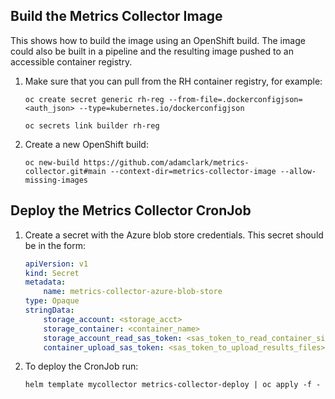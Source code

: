 ## Build the Metrics Collector Image

This shows how to build the image using an OpenShift build. The image could also be built in a pipeline and the resulting image pushed to an accessible container registry.

1. Make sure that you can pull from the RH container registry, for example:
    ```
    oc create secret generic rh-reg --from-file=.dockerconfigjson=<auth_json> --type=kubernetes.io/dockerconfigjson

    oc secrets link builder rh-reg
    ```

1. Create a new OpenShift build:
    ```
    oc new-build https://github.com/adamclark/metrics-collector.git#main --context-dir=metrics-collector-image --allow-missing-images
    ```

## Deploy the Metrics Collector CronJob

1. Create a secret with the Azure blob store credentials. This secret should be in the form:

    ```yaml
    apiVersion: v1
    kind: Secret
    metadata:
        name: metrics-collector-azure-blob-store
    type: Opaque
    stringData:
        storage_account: <storage_acct>
        storage_container: <container_name>
        storage_account_read_sas_token: <sas_token_to_read_container_sizes>
        container_upload_sas_token: <sas_token_to_upload_results_files>
    ```

1. To deploy the CronJob run:
    ```
    helm template mycollector metrics-collector-deploy | oc apply -f -
    ```